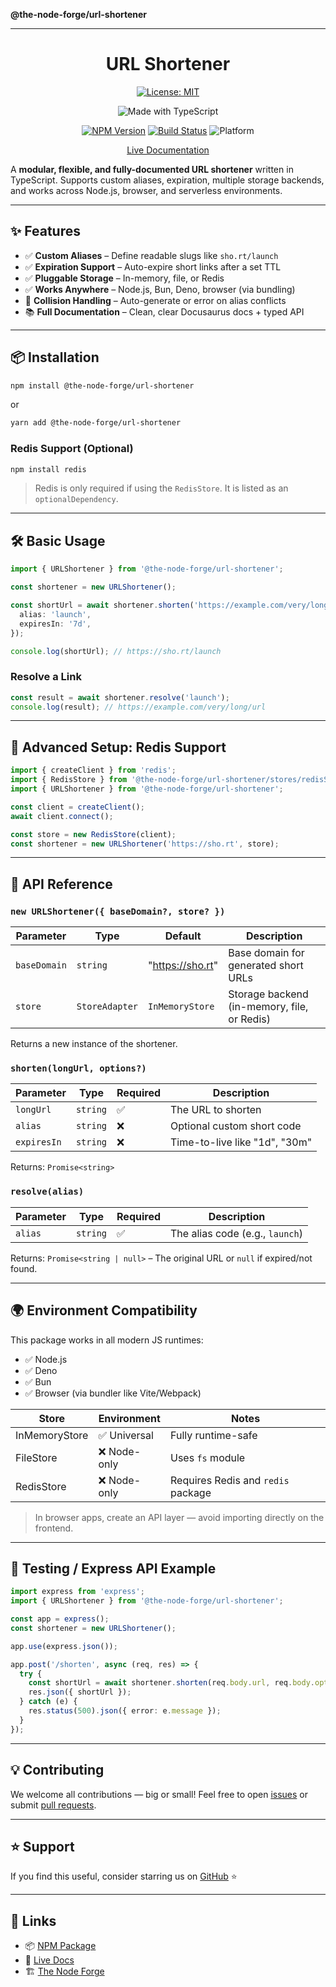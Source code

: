 **@the-node-forge/url-shortener**

***

<div align="center">

# URL Shortener

[![License: MIT](https://img.shields.io/badge/License-MIT-yellow.svg)](https://opensource.org/licenses/MIT)

![Made with TypeScript](https://img.shields.io/badge/Made%20with-TypeScript-007acc)

[![NPM Version](https://img.shields.io/npm/v/@the-node-forge/url-shortener)](https://www.npmjs.com/package/@the-node-forge/url-shortener)
[![Build Status](https://img.shields.io/github/actions/workflow/status/the-node-forge/url-shortener/ci.yaml?branch=main)](https://github.com/The-Node-Forge/url-shortener/actions)
![Platform](https://img.shields.io/badge/platform-node.js%20%7C%20browser-brightgreen)

[Live Documentation](https://the-node-forge.github.io/url-shortener/)

</div>

A **modular, flexible, and fully-documented URL shortener** written in TypeScript.
Supports custom aliases, expiration, multiple storage backends, and works across
Node.js, browser, and serverless environments.

---

## ✨ Features

- ✅ **Custom Aliases** – Define readable slugs like `sho.rt/launch`
- ✅ **Expiration Support** – Auto-expire short links after a set TTL
- ✅ **Pluggable Storage** – In-memory, file, or Redis
- ✅ **Works Anywhere** – Node.js, Bun, Deno, browser (via bundling)
- 🔀 **Collision Handling** – Auto-generate or error on alias conflicts
- 📚 **Full Documentation** – Clean, clear Docusaurus docs + typed API

---

## 📦 Installation

```bash
npm install @the-node-forge/url-shortener
```

or

```bash
yarn add @the-node-forge/url-shortener
```

### Redis Support (Optional)

```bash
npm install redis
```

> Redis is only required if using the `RedisStore`. It is listed as an
> `optionalDependency`.

---

## 🛠️ Basic Usage

```ts
import { URLShortener } from '@the-node-forge/url-shortener';

const shortener = new URLShortener();

const shortUrl = await shortener.shorten('https://example.com/very/long/url', {
  alias: 'launch',
  expiresIn: '7d',
});

console.log(shortUrl); // https://sho.rt/launch
```

### Resolve a Link

```ts
const result = await shortener.resolve('launch');
console.log(result); // https://example.com/very/long/url
```

---

## 🧪 Advanced Setup: Redis Support

```ts
import { createClient } from 'redis';
import { RedisStore } from '@the-node-forge/url-shortener/stores/redisStore';
import { URLShortener } from '@the-node-forge/url-shortener';

const client = createClient();
await client.connect();

const store = new RedisStore(client);
const shortener = new URLShortener('https://sho.rt', store);
```

---

## 📘 API Reference

### `new URLShortener({ baseDomain?, store? })`

| Parameter    | Type           | Default          | Description                                 |
| ------------ | -------------- | ---------------- | ------------------------------------------- |
| `baseDomain` | `string`       | "https://sho.rt" | Base domain for generated short URLs        |
| `store`      | `StoreAdapter` | `InMemoryStore`  | Storage backend (in-memory, file, or Redis) |

Returns a new instance of the shortener.

### `shorten(longUrl, options?)`

| Parameter   | Type     | Required | Description                   |
| ----------- | -------- | -------- | ----------------------------- |
| `longUrl`   | `string` | ✅       | The URL to shorten            |
| `alias`     | `string` | ❌       | Optional custom short code    |
| `expiresIn` | `string` | ❌       | Time-to-live like "1d", "30m" |

Returns: `Promise<string>`

### `resolve(alias)`

| Parameter | Type     | Required | Description                     |
| --------- | -------- | -------- | ------------------------------- |
| `alias`   | `string` | ✅       | The alias code (e.g., `launch`) |

Returns: `Promise<string | null>` – The original URL or `null` if expired/not found.

---

## 🌍 Environment Compatibility

This package works in all modern JS runtimes:

- ✅ Node.js
- ✅ Deno
- ✅ Bun
- ✅ Browser (via bundler like Vite/Webpack)

| Store         | Environment  | Notes                              |
| ------------- | ------------ | ---------------------------------- |
| InMemoryStore | ✅ Universal | Fully runtime-safe                 |
| FileStore     | ❌ Node-only | Uses `fs` module                   |
| RedisStore    | ❌ Node-only | Requires Redis and `redis` package |

> In browser apps, create an API layer — avoid importing directly on the frontend.

---

## 🧪 Testing / Express API Example

```ts
import express from 'express';
import { URLShortener } from '@the-node-forge/url-shortener';

const app = express();
const shortener = new URLShortener();

app.use(express.json());

app.post('/shorten', async (req, res) => {
  try {
    const shortUrl = await shortener.shorten(req.body.url, req.body.options);
    res.json({ shortUrl });
  } catch (e) {
    res.status(500).json({ error: e.message });
  }
});
```

---

## 💡 Contributing

We welcome all contributions — big or small! Feel free to open
[issues](https://github.com/The-Node-Forge/url-shortener/issues) or submit
[pull requests](https://github.com/The-Node-Forge/url-shortener/pulls).

---

## ⭐ Support

If you find this useful, consider starring us on
[GitHub](https://github.com/The-Node-Forge/url-shortener) ⭐

---

## 🔗 Links

- 📦 [NPM Package](https://www.npmjs.com/package/@the-node-forge/url-shortener)
- 🧾 [Live Docs](https://the-node-forge.github.io/url-shortener/)
- 🏗 [The Node Forge](https://github.com/The-Node-Forge)
